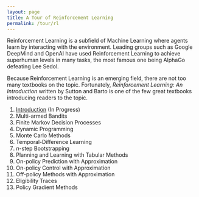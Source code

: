 ```yaml
---
layout: page
title: A Tour of Reinforcement Learning
permalink: /tour/rl
---
```


Reinforcement Learning is a subfield of Machine Learning where agents learn by interacting with the environment. Leading groups such as Google DeepMind and OpenAI have used Reinforcement Learning to achieve superhuman levels in many tasks, the most famous one being AlphaGo defeating Lee Sedol.

Because Reinforcement Learning is an emerging field, there are not too many textbooks on the topic. Fortunately, *Reinforcement Learning: An Introduction* written by Sutton and Barto is one of the few great textbooks introducing readers to the topic.

1. [Introduction](/tour/rl/introduction) (In Progress)
2. Multi-armed Bandits
3. Finite Markov Decision Processes
4. Dynamic Programming
5. Monte Carlo Methods
6. Temporal-Difference Learning
7. $n$-step Bootstrapping
8. Planning and Learning with Tabular Methods
9. On-policy Prediction with Approximation
10. On-policy Control with Approximation
11. Off-policy Methods with Approximation
12. Eligibility Traces
13. Policy Gradient Methods